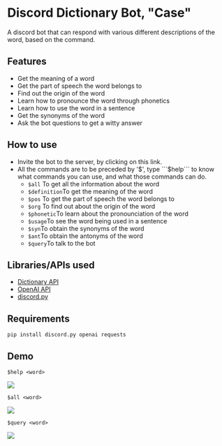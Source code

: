 # Discord Dictionary Bot, "Case" 
A discord bot that can respond with various different descriptions of the word, based on the command.

## Features
* Get the meaning of a word
* Get the part of speech the word belongs to
* Find out the origin of the word
* Learn how to pronounce the word through phonetics
* Learn how to use the word in a sentence
* Get the synonyms of the word
* Ask the bot questions to get a witty answer

## How to use
* Invite the bot to the server, by clicking on this link.
* All the commands are to be preceded by '$', type ```$help``` to know what commands you can use, and what those commands can do.
  * ```$all``` To get all the information about the word 
  * ```$definition```To get the meaning of the word
  * ```$pos``` To get the part of speech the word belongs to
  * ```$org``` To find out about the origin of the word
  * ```$phonetic```To learn about the pronounciation of the word
  * ```$usage```To see the word being used in a sentence
  * ```$syn```To obtain the synonyms of the word
  * ```$ant```To obtain the antonyms of the word
  * ```$query```To talk to the bot
 
 ## Libraries/APIs used
 * [Dictionary API](https://dictionaryapi.dev/)
 * [OpenAI API](https://beta.openai.com/playground)
 * [discord.py](https://discordpy.readthedocs.io/en/stable/)
 
 ## Requirements
 ```
 pip install discord.py openai requests
 ```
 
 ## Demo
```
$help <word>
```
<img src="https://github.com/ChinmayaSharma-hue/Discord_Dictionary_Bot/blob/main/images/Screenshot%202021-11-29%20010922.jpg">


```
$all <word>
```
<img src="https://github.com/ChinmayaSharma-hue/Discord_Dictionary_Bot/blob/main/images/Screenshot%202021-11-29%20011753.jpg">


```
$query <word>
```
<img src="https://github.com/ChinmayaSharma-hue/Discord_Dictionary_Bot/blob/main/images/Screenshot%202021-11-29%20011907.jpg">
 
